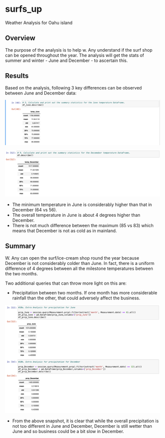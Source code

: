 # surfs_up
Weather Analysis for Oahu island

## Overview
The purpose of the analysis is to help w. Any understand if the surf shop can be opened throughout the year. The analysis will get the stats of summer and winter - June and December - to ascertain this.

## Results
Based on the analysis, following 3 key differences can be observed between June and December data:

![Temperature_June](https://github.com/abhi82git/surfs_up/blob/5d69fe2554cdfda2481088ff9ab8da430f07f193/Temp_June.png)

![Temperature_December](https://github.com/abhi82git/surfs_up/blob/5d69fe2554cdfda2481088ff9ab8da430f07f193/Temp_December.png)

- The minimum temperature in June is considerably higher than that in December (64 vs 56).
- The overall temperature in June is about 4 degrees higher than December.
- There is not much difference between the maximum (85 vs 83) which means that December is not as cold as in mainland.

## Summary
W. Any can open the surf/ice-cream shop round the year because December is not considerably colder than June. In fact, there is a uniform difference of 4 degrees between all the milestone temperatures between the two months.

Two additional queries that can throw more light on this are:

- Precipitation between two months. If one month has more considerable rainfall than the other, that could adversely affect the business.

![Precipitation_June_December](https://github.com/abhi82git/surfs_up/blob/5d69fe2554cdfda2481088ff9ab8da430f07f193/Precipitation_June_December.png)

- From the above snapshot, it is clear that while the overall precipitation is not too different in June and December, December is still wetter than June and so business could be a bit slow in December.
